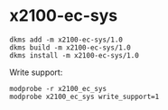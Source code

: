 # x2100-ec-sys

```
dkms add -m x2100-ec-sys/1.0
dkms build -m x2100-ec-sys/1.0
dkms install -m x2100-ec-sys/1.0
```

Write support:

```
modprobe -r x2100_ec_sys
modprobe x2100_ec_sys write_support=1
```

